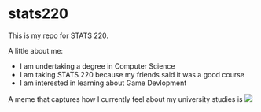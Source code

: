 # stats220

This is my repo for STATS 220. 

A little about me:

- I am undertaking a degree in Computer Science
- I am taking STATS 220 because my friends said it was a good course
- I am interested in learning about Game Devlopment

A meme that captures how I currently feel about my university studies is ![](https://c.tenor.com/8druEACXtX8AAAAd/tenor.gif)
